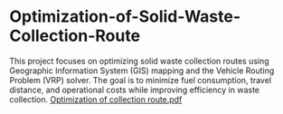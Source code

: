 # Optimization-of-Solid-Waste-Collection-Route
This project focuses on optimizing solid waste collection routes using Geographic Information System (GIS) mapping and the Vehicle Routing Problem (VRP) solver. The goal is to minimize fuel consumption, travel distance, and operational costs while improving efficiency in waste collection.
[Optimization of collection route.pdf](https://github.com/user-attachments/files/19372840/Optimization.of.collection.route.pdf)
